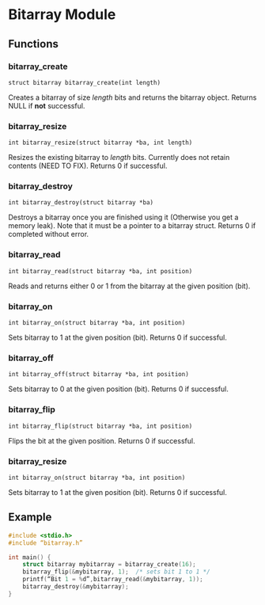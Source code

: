 # Bitarray Module

## Functions

### bitarray_create
`struct bitarray bitarray_create(int length)`

Creates a bitarray of size *length* bits and returns the bitarray object. Returns NULL if **not** successful.

### bitarray_resize
`int bitarray_resize(struct bitarray *ba, int length)`

Resizes the existing bitarray to *length* bits. Currently does not retain contents (NEED TO FIX). Returns 0 if successful.


### bitarray_destroy
`int bitarray_destroy(struct bitarray *ba)`

Destroys a bitarray once you are finished using it (Otherwise you get a memory leak). Note that it must be a pointer to a bitarray struct. Returns 0 if completed without error.

### bitarray_read
`int bitarray_read(struct bitarray *ba, int position)`

Reads and returns either 0 or 1 from the bitarray at the given position (bit).

### bitarray_on
`int bitarray_on(struct bitarray *ba, int position)`

Sets bitarray to 1 at the given position (bit). Returns 0 if successful.

### bitarray_off
`int bitarray_off(struct bitarray *ba, int position)`

Sets bitarray to 0 at the given position (bit). Returns 0 if successful.

### bitarray_flip
`int bitarray_flip(struct bitarray *ba, int position)`

Flips the bit at the given position. Returns 0 if successful.

### bitarray_resize
`int bitarray_on(struct bitarray *ba, int position)`

Sets bitarray to 1 at the given position (bit). Returns 0 if successful.

## Example

```c
#include <stdio.h>
#include “bitarray.h”

int main() {
	struct bitarray mybitarray = bitarray_create(16);
	bitarray_flip(&mybitarray, 1);	/* sets bit 1 to 1 */
	printf(“Bit 1 = %d”,bitarray_read(&mybitarray, 1));
	bitarray_destroy(&mybitarray);
}
```
